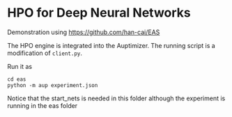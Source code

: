 # HPO for Deep Neural Networks

Demonstration using https://github.com/han-cai/EAS

The HPO engine is integrated into the Auptimizer.
The running script is a modification of `client.py`.

Run it as

    cd eas
    python -m aup experiment.json

Notice that the start_nets is needed in this folder although the experiment is running in the eas folder
